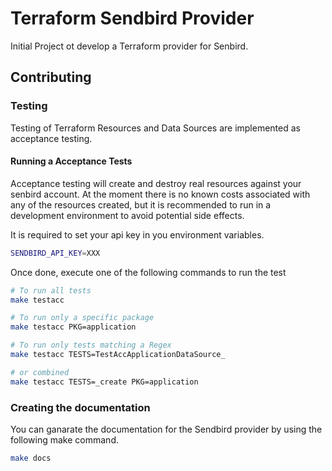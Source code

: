 # Terraform Sendbird Provider

Initial Project ot develop a Terraform provider for Senbird.

## Contributing

### Testing

Testing of Terraform Resources and Data Sources are implemented as acceptance testing.

#### Running a Acceptance Tests

Acceptance testing will create and destroy real resources against your senbird account.
At the moment there is no known costs associated with any of the resources created, but it is recommended
to run in a development environment to avoid potential side effects.

It is required to set your api key in you environment variables.

```sh
SENDBIRD_API_KEY=XXX
```

Once done, execute one of the following commands to run the test

```sh
# To run all tests
make testacc

# To run only a specific package
make testacc PKG=application

# To run only tests matching a Regex
make testacc TESTS=TestAccApplicationDataSource_

# or combined
make testacc TESTS=_create PKG=application
```

### Creating the documentation

You can ganarate the documentation for the Sendbird provider by using the following make command.

```sh
make docs
```
